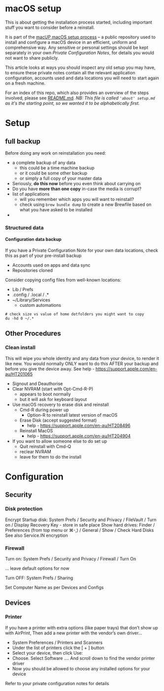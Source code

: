 # macOS setup

This is about getting the installation process started, 
including important stuff you want to consider before a reinstall.

It is part of the [macUP macOS setup process](https://github.com/artmg/macUP/) – a public repository 
used to install and configure a macOS device in an efficient, uniform and comprehensive way. Any sensitive or personal settings should be kept separately in your own *Private Configuration Notes*, for details you would not want to share publicly. 

This article looks at ways you should 
inspect any old setup you may have, to 
ensure these private notes contain all 
the relevant application configuration, 
accounts used and data locations 
you will need to start again on a fresh machine.

For an index of this repo,
which also provides an overview of the steps involved, please see [README.md](https://github.com/artmg/macUP/blob/main/README.md). _NB: This file is called `'about' setup.md` as it's the starting point, so we wanted it to be alphabetically first._


# Setup

## full backup

Before doing any work on reinstallation you need:

* a complete backup of any data
	* this could be a time machine backup
	* or it could be some other backup 
	* or simply a full copy of your master data
* Seriously, **do this now** before you even think about carrying on
* Do you have **more than one copy** in-case the media is corrupt?
* list of applications
	* will you remember which apps you will want to reinstall?
	* check using `brew bundle dump` to create a new Brewfile based on what you have asked to be installed
* 

### Structured data

#### Configuration data backup

If you have a Private Configuration Note for your own data locations, check this as part of your pre-install backup

* Accounts used on apps and data sync
* Repositories cloned

Consider copying config files from well-known locations:

* Lib / Prefs
* .config / .local / .*
* ~/Library/Services
	* custom automations

```
# check size vs value of home dotfolders you might want to copy
du -hd 0 ~/.*
```

## Other Procedures

### Clean install

This will wipe you whole identity and any data 
from your device, to render it like new. 
You would normally ONLY want to do this AFTER your backup 
and before you give the device away. 
See help - https://support.apple.com/en-au/HT201065

* Signout and Deauthorise
* Clear NVRAM (start with Opt-Cmd-R-P)
	* appears to boot normally
	* but it will ask for keyboard layout
* Use macOS recovery to erase disk and reinstall
	* Cmd-R during power up 
		* Option-R to reinstall latest version of macOS
	* Erase Disk (accept suggested format)
		* help - https://support.apple.com/en-au/HT208496
	* Reinstall MacOS
		* help - https://support.apple.com/en-au/HT204904
* If you want to allow someone else to do set up
	* Quit reinstall with Cmd-Q
	* reclear NVRAM
	* leave for them to do the install



# Configuration

## Security

### Disk protection

Encrypt Startup disk: System Prefs / Security and Privacy / FileVault / Turn on / Display Recovery Key - store in safe place
Show hard drives: Finder / Preferences (from top menu or ⌘-,) / General / Show / Check Hard Disks 
See also Service.IN encryption
 
### Firewall

Turn on: System Prefs / Security and Privacy / Firewall / Turn On 

… leave default options for now

Turn OFF: System Prefs / Sharing

Set Computer Name as per Devices and Configs

## Devices 

### Printer

If you have a printer with extra options (like paper trays) that don’t show up with AirPrint, 
Then add a new printer with the vendor’s own driver…

* System Preferences / Printers and Scanners 
* Under the list of printers click the [ + ] button
* Select your device, then click Use: 
* Choose. Select Software ….  And scroll down to find the vendor printer driver
* Now you should be allowed to choose any installed options for your device

Refer to your private configuration notes for details


